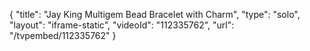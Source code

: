 {
    "title": "Jay King Multigem Bead Bracelet with Charm",
    "type": "solo",
    "layout": "iframe-static",
    "videoId": "112335762",
    "url": "\/tvpembed\/112335762"
}
